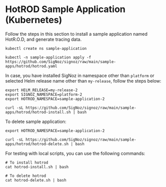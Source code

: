 # HotROD Sample Application (Kubernetes)

Follow the steps in this section to install a sample application named HotR.O.D, and generate tracing data.

```console
kubectl create ns sample-application

kubectl -n sample-application apply -f https://github.com/SigNoz/signoz/raw/main/sample-apps/hotrod/hotrod.yaml
```

In case, you have installed SigNoz in namespace other than `platform` or selected Helm release name other than `my-release`, follow the steps below:

```console
export HELM_RELEASE=my-release-2
export SIGNOZ_NAMESPACE=platform-2
export HOTROD_NAMESPACE=sample-application-2

curl -sL https://github.com/SigNoz/signoz/raw/main/sample-apps/hotrod/hotrod-install.sh | bash
```

To delete sample application:

```console
export HOTROD_NAMESPACE=sample-application-2

curl -sL https://github.com/SigNoz/signoz/raw/main/sample-apps/hotrod/hotrod-delete.sh | bash
```

For testing with local scripts, you can use the following commands:

```console
# To install hotrod
cat hotrod-install.sh | bash

# To delete hotrod
cat hotrod-delete.sh | bash
```
